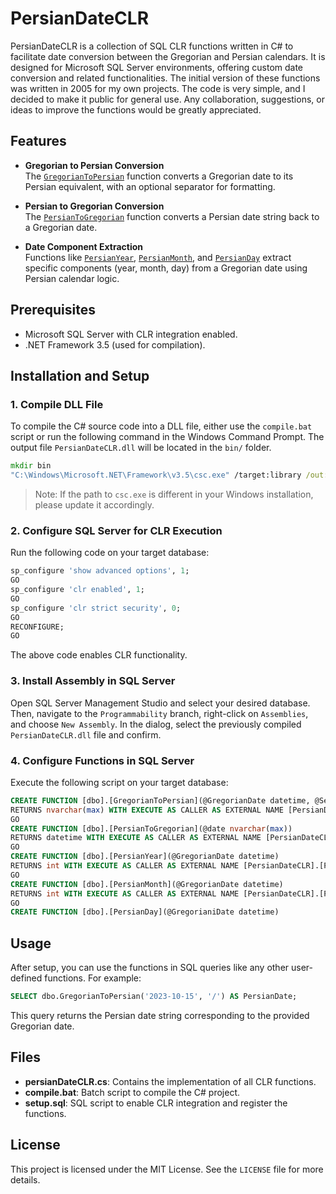 # PersianDateCLR

PersianDateCLR is a collection of SQL CLR functions written in C# to facilitate date conversion between the Gregorian and Persian calendars. It is designed for Microsoft SQL Server environments, offering custom date conversion and related functionalities. The initial version of these functions was written in 2005 for my own projects. The code is very simple, and I decided to make it public for general use. Any collaboration, suggestions, or ideas to improve the functions would be greatly appreciated.

## Features

- **Gregorian to Persian Conversion**  
  The [`GregorianToPersian`](e:/ali/persianDateCLR/persianDateCLR.cs) function converts a Gregorian date to its Persian equivalent, with an optional separator for formatting.

- **Persian to Gregorian Conversion**  
  The [`PersianToGregorian`](e:/ali/persianDateCLR/persianDateCLR.cs) function converts a Persian date string back to a Gregorian date.

- **Date Component Extraction**  
  Functions like [`PersianYear`](e:/ali/persianDateCLR/persianDateCLR.cs), [`PersianMonth`](e:/ali/persianDateCLR/persianDateCLR.cs), and [`PersianDay`](e:/ali/persianDateCLR/persianDateCLR.cs) extract specific components (year, month, day) from a Gregorian date using Persian calendar logic.

## Prerequisites

- Microsoft SQL Server with CLR integration enabled.
- .NET Framework 3.5 (used for compilation).

## Installation and Setup

### 1. Compile DLL File

To compile the C# source code into a DLL file, either use the `compile.bat` script or run the following command in the Windows Command Prompt. The output file `PersianDateCLR.dll` will be located in the `bin/` folder.

```bat
mkdir bin
"C:\Windows\Microsoft.NET\Framework\v3.5\csc.exe" /target:library /out:./bin/PersianDateCLR.dll persianDateCLR.cs
```

> Note: If the path to `csc.exe` is different in your Windows installation, please update it accordingly.

### 2. Configure SQL Server for CLR Execution

Run the following code on your target database:

```sql
sp_configure 'show advanced options', 1;
GO
sp_configure 'clr enabled', 1;
GO
sp_configure 'clr strict security', 0;
GO
RECONFIGURE;
GO
```

The above code enables CLR functionality.

### 3. Install Assembly in SQL Server

Open SQL Server Management Studio and select your desired database. Then, navigate to the `Programmability` branch, right-click on `Assemblies`, and choose `New Assembly`. In the dialog, select the previously compiled `PersianDateCLR.dll` file and confirm.

### 4. Configure Functions in SQL Server

Execute the following script on your target database:

```sql
CREATE FUNCTION [dbo].[GregorianToPersian](@GregorianDate datetime, @Separator nvarchar(max))
RETURNS nvarchar(max) WITH EXECUTE AS CALLER AS EXTERNAL NAME [PersianDateCLR].[PersianDateCLR].[GregorianToPersian]
GO
CREATE FUNCTION [dbo].[PersianToGregorian](@date nvarchar(max))
RETURNS datetime WITH EXECUTE AS CALLER AS EXTERNAL NAME [PersianDateCLR].[PersianDateCLR].[PersianToGregorian]
GO
CREATE FUNCTION [dbo].[PersianYear](@GregorianDate datetime)
RETURNS int WITH EXECUTE AS CALLER AS EXTERNAL NAME [PersianDateCLR].[PersianDateCLR].[PersianYear]
GO
CREATE FUNCTION [dbo].[PersianMonth](@GregorianDate datetime)
RETURNS int WITH EXECUTE AS CALLER AS EXTERNAL NAME [PersianDateCLR].[PersianDateCLR].[PersianMonth]
GO
CREATE FUNCTION [dbo].[PersianDay](@GregorianiDate datetime)
```

## Usage

After setup, you can use the functions in SQL queries like any other user-defined functions. For example:

```sql
SELECT dbo.GregorianToPersian('2023-10-15', '/') AS PersianDate;
```

This query returns the Persian date string corresponding to the provided Gregorian date.

## Files

- **persianDateCLR.cs**: Contains the implementation of all CLR functions.
- **compile.bat**: Batch script to compile the C# project.
- **setup.sql**: SQL script to enable CLR integration and register the functions.

## License

This project is licensed under the MIT License. See the `LICENSE` file for more details.